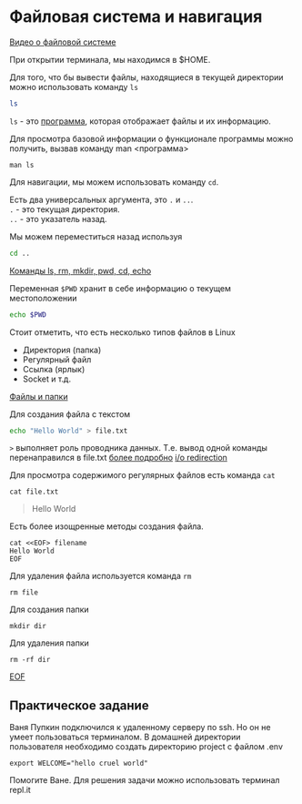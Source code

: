 # Файловая система и навигация

[Видео о файловой системе](https://cs.petrsu.ru/~vadim/shell-html/s_u_2_ru.htm)

При открытии терминала, мы находимся в $HOME.

Для того, что бы вывести файлы, находящиеся в текущей директории \
можно использовать команду `ls`

```sh
ls
```

`ls` - это [программа](https://www.opennet.ru/man.shtml?topic=ls&category=1), которая отображает файлы и их информацию. 

Для просмотра базовой информации о функционале программы можно получить, вызвав команду man <программа>
```shell script
man ls
```

Для навигации, мы можем использовать команду `cd`.

Есть два универсальных аргумента, это `.` и `..`. \
`.` - это текущая директория. \
`..` - это указатель назад.

Мы можем переместиться назад используя

```sh
cd ..
```

[Команды ls, rm, mkdir, pwd, cd, echo](https://www.youtube.com/watch?v=XAfDrMeqoHY)

Переменная `$PWD` хранит в себе информацию о текущем местоположении

```sh
echo $PWD
```

Стоит отметить, что есть несколько типов файлов в Linux
- Директория (папка)
- Регулярный файл
- Ссылка (ярлык)
- Socket и т.д.

[Файлы и папки](https://www.youtube.com/watch?v=1WV-OsaCzbo)

Для создания файла с текстом

```sh
echo "Hello World" > file.txt
```

`>` выполняет роль проводника данных. Т.е. вывод одной команды перенаправился в file.txt
[более подробно](https://www.guru99.com/linux-redirection.html)
[i/o redirection](https://ryanstutorials.net/linuxtutorial/piping.php)

Для просмотра содержимого регулярных файлов есть команда `cat`
```text
cat file.txt
```
> Hello World


Есть более изощренные методы создания файла.
```text
cat <<EOF> filename
Hello World
EOF
```

Для удаления файла используется команда `rm`

```shell script
rm file
```

Для создания папки

```shell script
mkdir dir
```

Для удаления папки

```shell script
rm -rf dir
```

[EOF](https://ru.wikipedia.org/wiki/EOF)

## Практическое задание

Ваня Пупкин подключился к удаленному серверу по ssh. Но он не умеет пользоваться терминалом.
В домашней директории пользователя необходимо создать директорию project с файлом .env
```
export WELCOME="hello cruel world"
```
Помогите Ване.
Для решения задачи можно использовать терминал repl.it